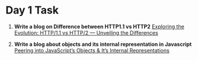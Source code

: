 # Day 1 Task
1. **Write a blog on Difference between HTTP1.1 vs HTTP2**
[Exploring the Evolution: HTTP/1.1 vs HTTP/2 — Unveiling the Differences](https://medium.com/@gunamani0461/exploring-the-evolution-http-1-1-vs-http-2-unveiling-the-differences-a282f720d559)

2. **Write a blog about objects and its internal representation in Javascript**
[Peering into JavaScript’s Objects & It’s Internal Representations](https://medium.com/@gunamani0461/peering-into-javascripts-objects-it-s-internal-representations-6e5c61ee5d7b)